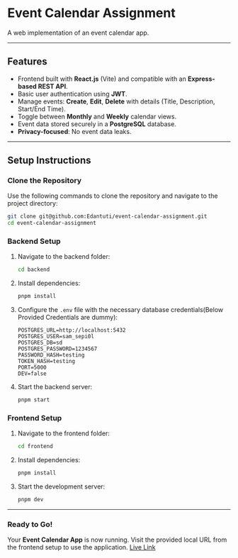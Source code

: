 
# Event Calendar Assignment

A web implementation of an event calendar app.

---

## Features

- Frontend built with **React.js** (Vite) and compatible with an **Express-based REST API**.
- Basic user authentication using **JWT**.
- Manage events: **Create**, **Edit**, **Delete** with details (Title, Description, Start/End Time).
- Toggle between **Monthly** and **Weekly** calendar views.
- Event data stored securely in a **PostgreSQL** database.
- **Privacy-focused**: No event data leaks.

---

## Setup Instructions

### Clone the Repository

Use the following commands to clone the repository and navigate to the project directory:

```bash
git clone git@github.com:Edantuti/event-calendar-assignment.git
cd event-calendar-assignment
```

### Backend Setup

1. Navigate to the backend folder:

    ```bash
    cd backend
    ```

2. Install dependencies:

    ```bash
    pnpm install
    ```

3. Configure the `.env` file with the necessary database credentials(Below Provided Credentials are dummy):

    ```env
    POSTGRES_URL=http://localhost:5432
    POSTGRES_USER=sam_sepi0l
    POSTGRES_DB=sd
    POSTGRES_PASSWORD=1234567
    PASSWORD_HASH=testing
    TOKEN_HASH=testing
    PORT=5000
    DEV=false
    ```

4. Start the backend server:

    ```bash
    pnpm start
    ```

### Frontend Setup

1. Navigate to the frontend folder:

    ```bash
    cd frontend
    ```

2. Install dependencies:

    ```bash
    pnpm install
    ```

3. Start the development server:

    ```bash
    pnpm dev
    ```

---

### Ready to Go!

Your **Event Calendar App** is now running. Visit the provided local URL from the frontend setup to use the application.
[Live Link](https://event-calendar-assignment-sigma.vercel.app/)
